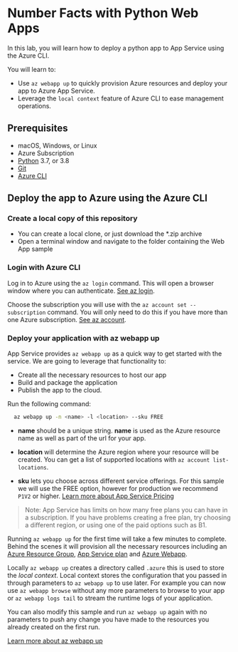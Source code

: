 # Number Facts with Python Web Apps

In this lab, you will learn how to deploy a python app to App Service using the Azure CLI.

You will learn to:

- Use  `az webapp up` to quickly provision Azure resources and deploy your app to Azure App Service.
- Leverage the `local context` feature of Azure CLI to ease management operations.

## Prerequisites

- macOS, Windows, or Linux
- Azure Subscription
- [Python](https://www.python.org/downloads/) 3.7, or 3.8
- [Git](https://git-scm.com/)
- [Azure CLI](https://docs.microsoft.com/cli/azure/install-azure-cli?view=azure-cli-latest)

## Deploy the app to Azure using the Azure CLI

### Create a local copy of this repository
  
- You can create a local clone, or just download the *.zip archive
- Open a terminal window and navigate to the folder containing the Web App sample

### Login with Azure CLI

Log in to Azure using the `az login` command. This will open a browser window where you can authenticate.  [See az login](https://docs.microsoft.com/cli/azure/reference-index?view=azure-cli-latest#az-login).

Choose the subscription you will use with the `az account set --subscription` command. You will only need to do this if you have more than one Azure subscription.
[See az account](https://docs.microsoft.com/cli/azure/account?view=azure-cli-latest#az-account-set).

### Deploy your application with az webapp up

App Service provides `az webapp up` as a quick way to get started with the service. We are going to leverage that functionality to:

- Create all the necessary resources to host our app
- Build and package the application
- Publish the app to the cloud.

Run the following command:

``` bash
  az webapp up -n <name> -l <location> --sku FREE
```

- **name** should be a unique string. **name** is used as the Azure resource name as well as part of the url for your app.

- **location** will determine the Azure region where your resource will be created. You can get a list of supported locations with `az account list-locations`.

- **sku** lets you choose across different service offerings. For this sample we will use the FREE option, however for production we recommend `P1V2` or higher. [Learn more about App Service Pricing](https://azure.microsoft.com/pricing/details/app-service/windows/)

> Note: App Service has limits on how many free plans you can have in a subscription. If you have problems creating a free plan, try choosing a different region, or using one of the paid options such as B1.

Running `az webapp up` for the first time will take a few minutes to complete. Behind the scenes it will provision all the necessary resources including an [Azure Resource Group](https://docs.microsoft.com/azure/azure-resource-manager/management/overview#resource-groups), [App Service plan](https://docs.microsoft.com/azure/app-service/overview-hosting-plans) and [Azure Webapp](https://docs.microsoft.com/azure/app-service/containers/app-service-linux-intro).

Locally `az webapp up` creates a directory called `.azure` this is used to store the *local context*. Local context stores the configuration that you passed in through parameters to `az webapp up` to use later. For example you can now use `az webapp browse` without any more parameters to browse to your app or `az webapp logs tail` to stream the runtime logs of your application.

You can also modify this sample and run `az webapp up` again with no parameters to push any change you have made to the resources you already created on the first run.

[Learn more about az webapp up](https://docs.microsoft.com/cli/azure/webapp?view=azure-cli-latest#az-webapp-up)
